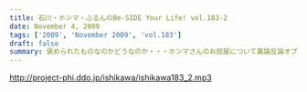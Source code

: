 ```yaml
---
title: 石川・ホンマ・ぶるんのBe-SIDE Your Life! vol.183-2
date: November 4, 2009
tags: ['2009', 'November 2009', 'vol.183']
draft: false
summary: 褒められたものなのかどうなのか・・・ホンマさんのお部屋について異論反論オブジェクション！の回。NAMAE
---
```


http://project-phi.ddo.jp/ishikawa/ishikawa183_2.mp3